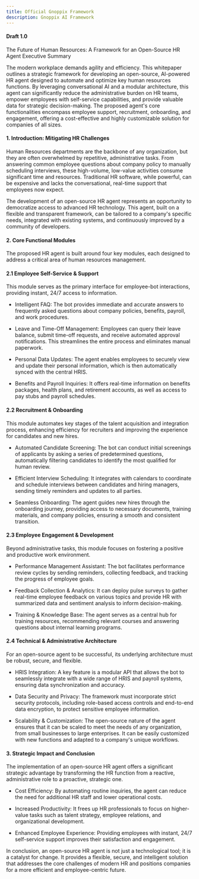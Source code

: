 ```yaml
---
title: Official Gnoppix Framework 
description: Gnoppix AI Framework 
---
```


#### Draft 1.0 


The Future of Human Resources: A Framework for an Open-Source HR Agent
Executive Summary

The modern workplace demands agility and efficiency. This whitepaper outlines a strategic framework for developing an open-source, AI-powered HR agent designed to automate and optimize key human resources functions. By leveraging conversational AI and a modular architecture, this agent can significantly reduce the administrative burden on HR teams, empower employees with self-service capabilities, and provide valuable data for strategic decision-making. The proposed agent's core functionalities encompass employee support, recruitment, onboarding, and engagement, offering a cost-effective and highly customizable solution for companies of all sizes.

#### 1. Introduction: Mitigating HR Challenges

Human Resources departments are the backbone of any organization, but they are often overwhelmed by repetitive, administrative tasks. From answering common employee questions about company policy to manually scheduling interviews, these high-volume, low-value activities consume significant time and resources. Traditional HR software, while powerful, can be expensive and lacks the conversational, real-time support that employees now expect.

The development of an open-source HR agent represents an opportunity to democratize access to advanced HR technology. This agent, built on a flexible and transparent framework, can be tailored to a company's specific needs, integrated with existing systems, and continuously improved by a community of developers.
#### 2. Core Functional Modules

The proposed HR agent is built around four key modules, each designed to address a critical area of human resources management.
#### 2.1 Employee Self-Service & Support

This module serves as the primary interface for employee-bot interactions, providing instant, 24/7 access to information.

* Intelligent FAQ: The bot provides immediate and accurate answers to frequently asked questions about company policies, benefits, payroll, and work procedures.

* Leave and Time-Off Management: Employees can query their leave balance, submit time-off requests, and receive automated approval notifications. This streamlines the entire process and eliminates manual paperwork.

* Personal Data Updates: The agent enables employees to securely view and update their personal information, which is then automatically synced with the central HRIS.

* Benefits and Payroll Inquiries: It offers real-time information on benefits packages, health plans, and retirement accounts, as well as access to pay stubs and payroll schedules.

#### 2.2 Recruitment & Onboarding

This module automates key stages of the talent acquisition and integration process, enhancing efficiency for recruiters and improving the experience for candidates and new hires.

* Automated Candidate Screening: The bot can conduct initial screenings of applicants by asking a series of predetermined questions, automatically filtering candidates to identify the most qualified for human review.

* Efficient Interview Scheduling: It integrates with calendars to coordinate and schedule interviews between candidates and hiring managers, sending timely reminders and updates to all parties.

* Seamless Onboarding: The agent guides new hires through the onboarding journey, providing access to necessary documents, training materials, and company policies, ensuring a smooth and consistent transition.

#### 2.3 Employee Engagement & Development

Beyond administrative tasks, this module focuses on fostering a positive and productive work environment.

* Performance Management Assistant: The bot facilitates performance review cycles by sending reminders, collecting feedback, and tracking the progress of employee goals.

* Feedback Collection & Analytics: It can deploy pulse surveys to gather real-time employee feedback on various topics and provide HR with summarized data and sentiment analysis to inform decision-making.

* Training & Knowledge Base: The agent serves as a central hub for training resources, recommending relevant courses and answering questions about internal learning programs.

#### 2.4 Technical & Administrative Architecture

For an open-source agent to be successful, its underlying architecture must be robust, secure, and flexible.

* HRIS Integration: A key feature is a modular API that allows the bot to seamlessly integrate with a wide range of HRIS and payroll systems, ensuring data synchronization and accuracy.

* Data Security and Privacy: The framework must incorporate strict security protocols, including role-based access controls and end-to-end data encryption, to protect sensitive employee information.

* Scalability & Customization: The open-source nature of the agent ensures that it can be scaled to meet the needs of any organization, from small businesses to large enterprises. It can be easily customized with new functions and adapted to a company's unique workflows.

#### 3. Strategic Impact and Conclusion

The implementation of an open-source HR agent offers a significant strategic advantage by transforming the HR function from a reactive, administrative role to a proactive, strategic one.

* Cost Efficiency: By automating routine inquiries, the agent can reduce the need for additional HR staff and lower operational costs.

* Increased Productivity: It frees up HR professionals to focus on higher-value tasks such as talent strategy, employee relations, and organizational development.

* Enhanced Employee Experience: Providing employees with instant, 24/7 self-service support improves their satisfaction and engagement.

In conclusion, an open-source HR agent is not just a technological tool; it is a catalyst for change. It provides a flexible, secure, and intelligent solution that addresses the core challenges of modern HR and positions companies for a more efficient and employee-centric future. 

